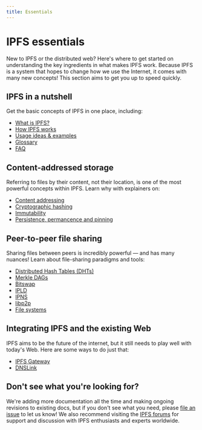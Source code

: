 ```yaml
---
title: Essentials
---
```


# IPFS essentials

New to IPFS or the distributed web? Here's where to get started on understanding the key ingredients in what makes IPFS work. Because IPFS is a system that hopes to change how we use the Internet, it comes with many new concepts! This section aims to get you up to speed quickly.

## IPFS in a nutshell

Get the basic concepts of IPFS in one place, including:

- [What is IPFS?](/essentials/what-is-ipfs/)
- [How IPFS works](/essentials/how-ipfs-works/)
- [Usage ideas & examples](/essentials/usage-ideas-examples/)
- [Glossary](/essentials/glossary/)
- [FAQ](/essentials/faq/)

## Content-addressed storage

Referring to files by their content, not their location, is one of the most powerful concepts within IPFS. Learn why with explainers on:

- [Content addressing](/essentials/content-addressing/)
- [Cryptographic hashing](/essentials/hashing/)
- [Immutability](/essentials/immutability/)
- [Persistence, permancence and pinning](/essentials/persistence/)

## Peer-to-peer file sharing

Sharing files between peers is incredibly powerful — and has many nuances! Learn about file-sharing paradigms and tools:

- [Distributed Hash Tables (DHTs)](/essentials/dht/)
- [Merkle DAGs](/essentials/merkle-dag/)
- [Bitswap](/essentials/bitswap/)
- [IPLD](/essentials/ipld/)
- [IPNS](/essentials/ipns/)
- [libp2p](/essentials/libp2p/)
- [File systems](/essentials/file-systems/)

## Integrating IPFS and the existing Web

IPFS aims to be the future of the internet, but it still needs to play well with today's Web. Here are some ways to do just that:

- [IPFS Gateway](/essentials/ipfs-gateway/)
- [DNSLink](/essentials/dnslink/)

## Don't see what you're looking for?

We're adding more documentation all the time and making ongoing revisions to existing docs, but if you don't see what you need, please [file an issue](https://github.com/ipfs/docs/issues/new?assignees=&labels=OKR+3%3A+Content+Improvement%2C+docs-ipfs&template=content-request.md&title=%5BCONTENT+REQUEST%5D+%28add+your+title+here%21%29) to let us know! We also recommend visiting the [IPFS forums](https://discuss.ipfs.io/) for support and discussion with IPFS enthusiasts and experts worldwide.
